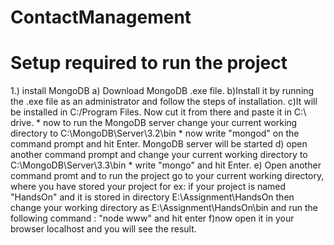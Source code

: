 # ContactManagement
# Setup required to run the project
1.) install MongoDB
    a) Download MongoDB .exe file.
    b)Install it by running the .exe file as an administrator and follow the steps of installation.
    c)It will be installed in C:/Program Files. Now cut it from there and paste it in C:\ drive.
       * now to run the MongoDB server change your current working directory to  C:\MongoDB\Server\3.2\bin
       * now write "mongod" on the command prompt and hit Enter. MongoDB server will be started
     d) open another command prompt and change your current working directory to C:\MongoDB\Server\3.3\bin
         * write "mongo" and hit Enter.
     e) Open another command promt and to run the project go to your current working directory, where you have stored your project
       for ex: if your project is named "HandsOn" and it is stored in directory E:\Assignment\HandsOn then
       change your working directory as E:\Assignment\HandsOn\bin and run the following command : 
        "node www" and hit enter
     f)now open it in your browser localhost and you will see the result.
     
